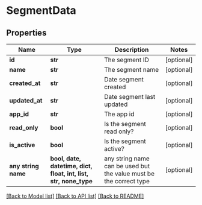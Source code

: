 # SegmentData


## Properties
Name | Type | Description | Notes
------------ | ------------- | ------------- | -------------
**id** | **str** | The segment ID | [optional] 
**name** | **str** | The segment name | [optional] 
**created_at** | **str** | Date segment created | [optional] 
**updated_at** | **str** | Date segment last updated | [optional] 
**app_id** | **str** | The app id | [optional] 
**read_only** | **bool** | Is the segment read only? | [optional] 
**is_active** | **bool** | Is the segment active? | [optional] 
**any string name** | **bool, date, datetime, dict, float, int, list, str, none_type** | any string name can be used but the value must be the correct type | [optional]

[[Back to Model list]](../README.md#documentation-for-models) [[Back to API list]](../README.md#documentation-for-api-endpoints) [[Back to README]](../README.md)


